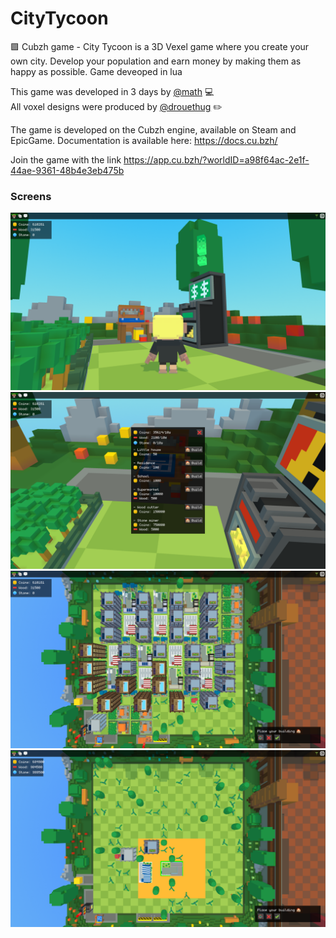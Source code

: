 # CityTycoon
🟪 Cubzh game - City Tycoon is a 3D Vexel game where you create your own city. Develop your population and earn money by making them as happy as possible. Game deveoped in lua

This game was developed in 3 days by [@math](https://github.com/tekmath) 💻\
All voxel designs were produced by [@drouethug](https://github.com/drouethug) ✏️

The game is developed on the Cubzh engine, available on Steam and EpicGame.
Documentation is available here: https://docs.cu.bzh/

Join the game with the link https://app.cu.bzh/?worldID=a98f64ac-2e1f-44ae-9361-48b4e3eb475b

### Screens

![ATM](images/image-3.png)
![Buy buildings](images/image.png)
![Editor mode](images/image-1.png)
![Area of specials buildings](images/image-2.png)
